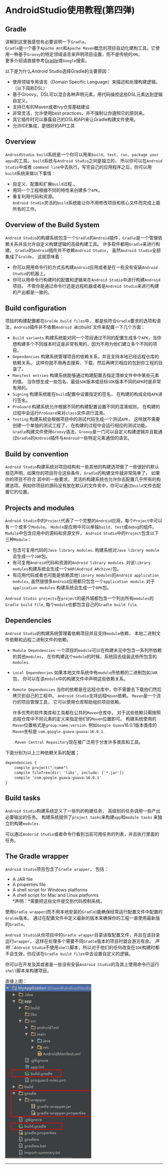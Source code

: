 AndroidStudio使用教程(第四弹)
===
   
Gradle
---

讲解到这里我感觉有必要说明一下`Gradle`。       
`Gradle`是一个基于`Apache Ant`和`Apache Maven`概念的项目自动化建构工具。它使用一种基于`Groovy`的特定领域语言来声明项目设置，而不是传统的`XML`.      
更多介绍请直接参考[Gradle](http://www.gradle.org/)或`Google`搜索。

以下是为什么Android Studio选择Gradle的主要原因：   
- 使用领域专用语言（Domain Specific Language）来描述和处理构建逻辑。（以下简称DSL）
- 基于Groovy。DSL可以混合各种声明元素，用代码操控这些DSL元素达到逻辑自定义。
- 支持已有的Maven或者Ivy仓库基础建设
- 非常灵活，允许使用best practices，并不强制让你遵照它的原则来。
- 其它插件时可以暴露自己的DSL和API来让Gradle构建文件使用。
- 允许IDE集成，是很好的API工具

Overview
---

`AndroidStudio build`系统是一个你可以用来`build, test, run, package your apps`的工具。 `build`系统与`Android Studio`之间是独立的，
所以你可以在`Android Studio`中或者
`command line`中去执行。写完自己的应用程序之后，你可以用`build`系统来做以下事情：　　　　　
- 自定义、配置和扩展`build`过程.。     
- 用同一个工程根据不同的特性来创建多个`APK`。    
- 重复利用代码和资源。    
`Android Studio`灵活的`build`系统能让你不用修改项目和核心文件而完成上面所有的工作。 
		
Overview of the Build System
---

`Android Studio`的构建系统包含一个`Gradle`的`Android`插件，`Gradle`是一个管理依赖关系并且允许自定义构建逻辑的高级构建工具。 许多软件都用`Gradle`来进行构建。
`Gradle`的`Android`插件并不依赖`Android Studio`， 虽然`Android Studio`全部集成了`Gralde`， 这就意味着：　　　　    
- 你可以用用命令行的方式去构建`Android`应用或者是在一些没有安装`Android Studio`的机器上。
- 你可以用命令行构建时的配置和逻辑来在`Android Studio`中进行构建`Android`项目。 
不管你是通过命令行还是远程机器或者是`Android Studio`来进行构建的产出都是一致的。 

Build configuration
---

项目的构建配置都在`Gralde build files`中， 都是些符合`Gradle`要求的选项和语法，`Android`插件并不依赖`Android
通过`build`文件来配置一下几个方面：   
- `Build variants` 构建系统能对同一个项目通过不同的配置生成多个`APK`，当你想构建多个不同版本时这是非常有用的，因为不用为他们建立多个不同的项目。    
- `Dependencies` 构建系统管理项目的依赖关系，并且支持本地已经远程仓库的依赖关系。 这样你就不用再去搜索、下载，然后再拷贝相应的包到你工程的目录了。 
- `Manifest entries` 构建系统能够通过构建配置去指定清单文件中中某些元素的值。 当你想生成一些包名、最低`SDK`版本或目标`SDK`版本不同的`APK`时是非常有用的。
- `Signing` 构建系统能在`build`配置中设置指定的签名， 在构建的构成会给`APK`进行签名。 
- `ProGuard` 构建系统允许根据不同的构建配置设置不同的混淆规则， 在构建的过程中会运行`ProGuard`来对`class`文件进行混淆。 
- `Testing` 构建系统会根据项目中的测试代码生成一个测试`APK`， 这样就不需要创建一个单独的测试工程了， 在构建的过程中会运行相应的测试功能。 
`Gradle`构建文件使用`Groovy`语法，`Groovy`是一门可以自定义构建逻辑并且能通过`Gradle`的`Android`插件与`Android`一些特定元素通信的语言。 

Build by convention
---

`Android Studio`构建系统对项目结构和一些其他的构建选项做了一些很好的默认规范声明，如果你的项目符合这些条件，`Gradle`的构建文件就非常简单了。 如果你的项目不符合
其中的一些要求， 灵活的构建系统也允许你去配置几乎所有的构建选项。例如你项目的源码没有放在默认的文件夹中，你可以通过`build`文件去配置它的位置。 

Projects and modules
---

`Android Studio`中的`Project`代表了一个完整的`Android`应用，每个`Project`中可以有一个或多个`Module`。 `Module`是应用中可以单独`build, test`或`debug`的组件。 
`Module`中包含应用中的源码和资源文件， `Android Studio`中的`Project`包含以下三种`Module`：     
- 包含可复用代码的`Java library modules`. 构建系统对`Java library module`会生成一个`JAR`包。 
- 有可复用`Android`代码和资源的`Android library modules`. 对该`library modules`构建系统会生成一个`AAR(Android ARchive)`包。
- 有应用代码或者也可能是依赖其他`library modules`的`Android application modules`, 虽然很很多`Android`应用都只包含一个`application module`. 
对于`application modules`
构建系统会生成一个`APK`包。 

`Android Studio projects`在`project`的最外城都包含一个列出所有`modules`的`Gradle build file`, 每个`module`也都包含自己的`Gradle build file`.      

Dependencies
---

`Android Studio`的构建系统管理着依赖项目并且支持`module`依赖，  本地二进制文件依赖和远程二进制文件的依赖。 

- `Module Dependencies`
    一个项目的`module`可以在构建未见中包含一系列所依赖的其他`modules`， 在你构建这个`module`的时候，系统回去组装这些所包含的`modules`. 
- `Local Dependencies`
    如果本地文件系统中有`module`所依赖的二进制包如`JAR`包， 你可以在该`module`中的构建文件中声明这些依赖关系。 
- `Remote Dependencies`
    当你的依赖是在远程仓库中，你不需要去下载他们然后拷贝到自己的工程中。 `Android Studio`支持远程`Maven`依赖。 `Maven`是一个流行的项目管理工具，
	它可以使用仓库帮助组织项目依赖。         
	
	许多优秀的软件类库和工具都在公共的`Maven`仓库中， 对于这些依赖只需按照远程仓库中不同元素的定义来指定他们的`Moven`位置即可。 
	构建系统使用的`Maven`位置格式是`group:name:version`. 例如`Google Guava`16.0.1版本类库的`Maven`坐标是
	`com.google.guava:guava:16.0.1`.      
	
	` Maven Central Repository`现在被广泛用于分发许多类库和工具。 
	
下面分别为以上三种依赖关系的配置；   
```
dependencies {
    compile project(":name")
	compile fileTree(dir: 'libs', include: ['*.jar'])
    compile 'com.google.guava:guava:16.0.1'
}
```
	
Build tasks
---

`Android Studio`构建系统定义了一些列的构建任务， 高级别的任务调用一些产出必要输出的任务。 构建系统提供了`project tasks`来构建`app`和`module tasks`
来独立的构建`modules`.          

可以通过`Andorid Studio`或者命令行看到当前可用任务的列表，并且执行里面的任务。 

The Gradle wrapper
---

`Android Studio`项目包含了`Gradle wrapper`， 包括：　　　　　
- A JAR file     
- A properties file      
- A shell script for Windows platforms    
- A shell script for Mac and Linux platforms        
*声明：*需要把这些文件提交到代码控制系统。         

使用`Gradle wrapper`(而不用本地安装的`Gradle`)能确保经常运行配置文件中配置的`Gralde`版本。 通过在配置文件中定义最新的版本来确保你的工程一直使用最新版的`Gradle`。 

`Android Studio`从你项目中的`Gradle wrapper`目录读取配置文件，并且在该目录运行`wrapper`， 这样在处理多个需要不同`Gradle`版本的项目时就会游刃有余。 
*声明：*`Android Studio`不使用`shell`脚本，所以对于他们的任何改变在`IDE`构建时都不会生效，你应该在`Gradle build files`中去设置自定义的逻辑。       

你可以在开发及其或者是一些没有安装`Android Studio`的及其上使用命令行运行`shell`脚本来构建项目。   

直接上图：   
![Image](https://raw.githubusercontent.com/CharonChui/Pictures/master/AndroidStudio_4_1.png?raw=true)	            
		
---